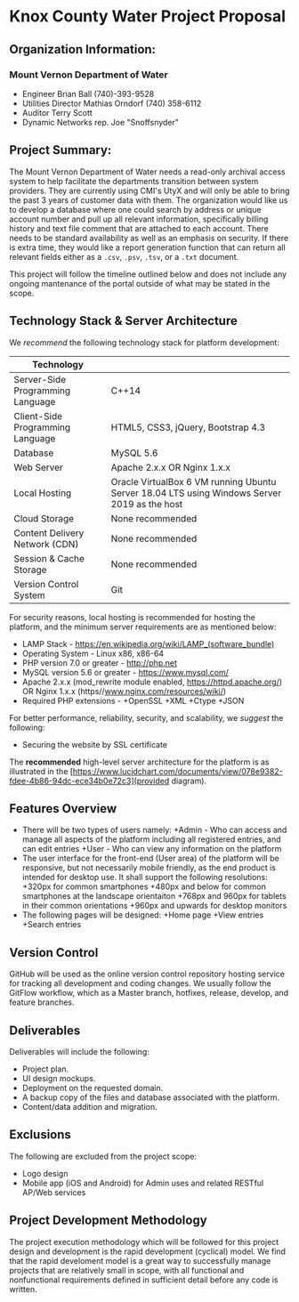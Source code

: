 # Knox County Water Project Proposal

## Organization Information:
### Mount Vernon Department of Water
- Engineer Brian Ball (740)-393-9528
- Utilities Director Mathias Orndorf (740) 358-6112
- Auditor Terry Scott
- Dynamic Networks rep. Joe "Snoffsnyder"

## Project Summary:
The Mount Vernon Department of Water needs a read-only archival access system to help facilitate the departments transition between system providers. They are currently using CMI's UtyX and will only be able to bring the past 3 years of customer data with them. The organization would like us to develop a database where one could search by address or unique account number and pull up all relevant information, specifically billing history and text file comment that are attached to each account. There needs to be standard availability as well as an emphasis on security. If there is extra time, they would like a report generation function that can return all relevant fields either as a `.csv`, `.psv`, `.tsv`, or a `.txt` document.

This project will follow the timeline outlined below and does not include any ongoing mantenance of the portal outside of what may be stated in the scope.

## Technology Stack & Server Architecture
We *recommend* the following technology stack for platform development:

| Technology                       |                                                                                              |
|----------------------------------|----------------------------------------------------------------------------------------------|
| Server-Side Programming Language | C++14                                                                                        |
| Client-Side Programming Language | HTML5, CSS3, jQuery, Bootstrap 4.3                                                           |
| Database                         | MySQL 5.6                                                                                    |
| Web Server                       | Apache 2.x.x OR Nginx 1.x.x                                                                  |
| Local Hosting                    | Oracle VirtualBox 6 VM running Ubuntu Server 18.04 LTS using Windows Server 2019 as the host |
| Cloud Storage                    | None recommended                                                                             |
| Content Delivery Network (CDN)   | None recommended                                                                             |
| Session & Cache Storage          | None recommended                                                                             |
| Version Control System           | Git                                                                                          |

For security reasons, local hosting is recommended for hosting the platform, and the minimum server requirements are as mentioned below:

- LAMP Stack - https://en.wikipedia.org/wiki/LAMP_(software_bundle)
- Operating System - Linux x86, x86-64
- PHP version 7.0 or greater - http://php.net
- MySQL version 5.6 or greater - https://www.mysql.com/
- Apache 2.x.x (mod_rewrite module enabled, https://httpd.apache.org/) OR Nginx 1.x.x (https//www.nginx.com/resources/wiki/)
- Required PHP extensions -
  +OpenSSL
  +XML
  +Ctype
  +JSON

For better performance, reliability, security, and scalability, we *suggest* the following:
- Securing the website by SSL certificate

The **recommended** high-level server architecture for the platform is as illustrated in the [https://www.lucidchart.com/documents/view/078e9382-fdee-4b86-94dc-ece34b0e72c3](provided diagram).

## Features Overview
- There will be two types of users namely:
  +Admin - Who can access and manage all aspects of the platform including all registered entries, and can edit entries
  +User - Who can view any information on the platform
- The user interface for the front-end (User area) of the platform will be responsive, but not necessarily mobile friendly, as the end product is intended for desktop use. It shall support the following resolutions:
  +320px for common smartphones
  +480px and below for common smartphones at the landscape orientaiton
  +768px and 960px for tablets in their common orientations
  +960px and upwards for desktop monitors
- The following pages will be designed:
  +Home page
  +View entries
  +Search entries

## Version Control
GitHub will be used as the online version control repository hosting service for tracking all development and coding changes. We usually follow the GitFlow workflow, which as a Master branch, hotfixes, release, develop, and feature branches.

## Deliverables
Deliverables will include the following:
- Project plan.
- UI design mockups.
- Deployment on the requested domain.
- A backup copy of the files and database associated with the platform.
- Content/data addition and migration.

## Exclusions
The following are excluded from the project scope:
- Logo design
- Mobile app (iOS and Android) for Admin uses and related RESTful AP/Web services

## Project Development Methodology
The project execution methodology which will be followed for this project design and development is the rapid development (cyclical) model. We find that the rapid develoment model is a great way to successfully manage projects that are relatively small in scope, with all functional and nonfunctional requirements defined in sufficient detail before any code is written.


